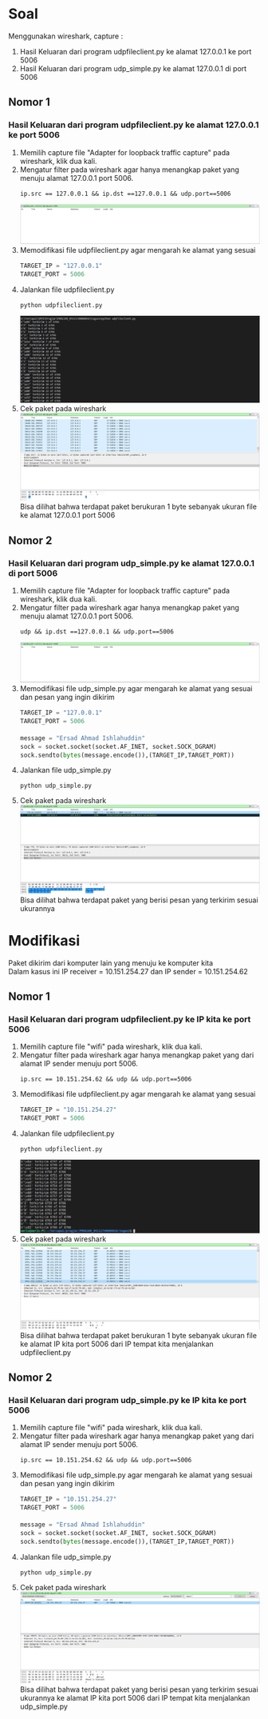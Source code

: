 # Soal
Menggunakan wireshark, capture :
1. Hasil Keluaran dari program udpfileclient.py ke alamat 127.0.0.1 ke port 5006
2. Hasil Keluaran dari program udp_simple.py ke alamat 127.0.0.1 di port 5006

## Nomor 1
### Hasil Keluaran dari program udpfileclient.py ke alamat 127.0.0.1 ke port 5006
1. Memilih capture file "Adapter for loopback traffic capture" pada wireshark, klik dua kali.
2. Mengatur filter pada wireshark agar hanya menangkap paket yang menuju alamat 127.0.0.1 port 5006.
    ```
    ip.src == 127.0.0.1 && ip.dst ==127.0.0.1 && udp.port==5006
    ```
    ![filter](img/nomor1_filter.png)
3. Memodifikasi file udpfileclient.py agar mengarah ke alamat yang sesuai
    ```py
    TARGET_IP = "127.0.0.1"
    TARGET_PORT = 5006
    ```
4. Jalankan file udpfileclient.py
    ```
    python udpfileclient.py
    ```
    ![filter](img/nomor1_run.png)
5. Cek paket pada wireshark
    ![result](img/nomor1_result.png)
    Bisa dilihat bahwa terdapat paket berukuran 1 byte sebanyak ukuran file ke alamat 127.0.0.1 port 5006

## Nomor 2
### Hasil Keluaran dari program udp_simple.py ke alamat 127.0.0.1 di port 5006
1. Memilih capture file "Adapter for loopback traffic capture" pada wireshark, klik dua kali.
2. Mengatur filter pada wireshark agar hanya menangkap paket yang menuju alamat 127.0.0.1 port 5006.
    ```
    udp && ip.dst ==127.0.0.1 && udp.port==5006
    ```
    ![filter](img/nomor2_filter.png)
3. Memodifikasi file udp_simple.py agar mengarah ke alamat yang sesuai dan pesan yang ingin dikirim
    ```py
    TARGET_IP = "127.0.0.1"
    TARGET_PORT = 5006

    message = "Ersad Ahmad Ishlahuddin"
    sock = socket.socket(socket.AF_INET, socket.SOCK_DGRAM)
    sock.sendto(bytes(message.encode()),(TARGET_IP,TARGET_PORT))
    ```
4. Jalankan file udp_simple.py
    ```
    python udp_simple.py
    ```
5. Cek paket pada wireshark
    ![result](img/nomor2_result.png)
    Bisa dilihat bahwa terdapat paket yang berisi pesan yang terkirim sesuai ukurannya

# Modifikasi
Paket dikirim dari komputer lain yang menuju ke komputer kita  
Dalam kasus ini IP receiver = 10.151.254.27 dan IP sender = 10.151.254.62  
## Nomor 1
### Hasil Keluaran dari program udpfileclient.py ke IP kita ke port 5006
1. Memilih capture file "wifi" pada wireshark, klik dua kali.
2. Mengatur filter pada wireshark agar hanya menangkap paket yang dari alamat IP sender menuju port 5006.
    ```
    ip.src == 10.151.254.62 && udp && udp.port==5006
    ```
3. Memodifikasi file udpfileclient.py agar mengarah ke alamat yang sesuai
    ```py
    TARGET_IP = "10.151.254.27"
    TARGET_PORT = 5006
    ```
4. Jalankan file udpfileclient.py
    ```
    python udpfileclient.py
    ```
    ![filter](img/mod_nomor1_run.png)
5. Cek paket pada wireshark
    ![result](img/mod_nomor1_res.png)
    Bisa dilihat bahwa terdapat paket berukuran 1 byte sebanyak ukuran file ke alamat IP kita port 5006 dari IP tempat kita menjalankan udpfileclient.py

## Nomor 2
### Hasil Keluaran dari program udp_simple.py ke IP kita ke port 5006
1. Memilih capture file "wifi" pada wireshark, klik dua kali.
2. Mengatur filter pada wireshark agar hanya menangkap paket yang dari alamat IP sender menuju port 5006.
    ```
    ip.src == 10.151.254.62 && udp && udp.port==5006
    ```
3. Memodifikasi file udp_simple.py agar mengarah ke alamat yang sesuai dan pesan yang ingin dikirim
    ```py
    TARGET_IP = "10.151.254.27"
    TARGET_PORT = 5006

    message = "Ersad Ahmad Ishlahuddin"
    sock = socket.socket(socket.AF_INET, socket.SOCK_DGRAM)
    sock.sendto(bytes(message.encode()),(TARGET_IP,TARGET_PORT))
    ```
4. Jalankan file udp_simple.py
    ```
    python udp_simple.py
    ```
5. Cek paket pada wireshark
    ![result](img/mod_nomor2_res.png)
    Bisa dilihat bahwa terdapat paket yang berisi pesan yang terkirim sesuai ukurannya ke alamat IP kita port 5006 dari IP tempat kita menjalankan udp_simple.py
